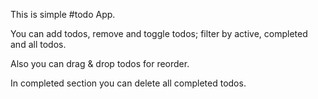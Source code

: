 This is simple #todo App.

You can add todos, remove and toggle todos; filter by active, completed and all todos.

Also you can drag & drop todos for reorder.

In completed section you can delete all completed todos.
